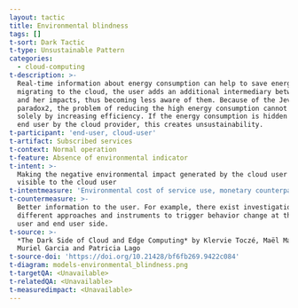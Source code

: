 ```yaml
---
layout: tactic
title: Environmental blindness
tags: []
t-sort: Dark Tactic
t-type: Unsustainable Pattern
categories:
  - cloud-computing
t-description: >-
  Real-time information about energy consumption can help to save energy. When
  migrating to the cloud, the user adds an additional intermediary between her
  and her impacts, thus becoming less aware of them. Because of the Jevons
  paradox2, the problem of reducing the high energy consumption cannot be solved
  solely by increasing efficiency. If the energy consumption is hidden from the
  end user by the cloud provider, this creates unsustainability.
t-participant: 'end-user, cloud-user'
t-artifact: Subscribed services
t-context: Normal operation
t-feature: Absence of environmental indicator
t-intent: >-
  Making the negative environmental impact generated by the cloud user less
  visible to the cloud user
t-intentmeasure: 'Environmental cost of service use, monetary counterpart'
t-countermeasure: >-
  Better information to the user. For example, there exist investigations of
  different approaches and instruments to trigger behavior change at the cloud
  user and end user side.
t-source: >-
  *The Dark Side of Cloud and Edge Computing* by Klervie Toczé, Maël Madon,
  Muriel Garcia and Patricia Lago
t-source-doi: 'https://doi.org/10.21428/bf6fb269.9422c084'
t-diagram: models-environmental_blindness.png
t-targetQA: <Unavailable>
t-relatedQA: <Unavailable>
t-measuredimpact: <Unavailable>
---
```


